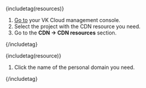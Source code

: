 {includetag(resources)}

1. [Go to](https://cloud.vk.com/app/en) your VK Cloud management console.
1. Select the project with the CDN resource you need.
1. Go to the **CDN → CDN resources** section.

{/includetag}

{includetag(resource)}

1. Click the name of the personal domain you need.

{/includetag}

